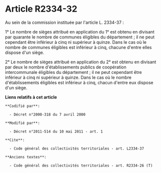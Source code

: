 # Article R2334-32

Au sein de la commission instituée par l'article L. 2334-37 : 

1° Le nombre de sièges attribué en application du 1° est obtenu en divisant par quarante le nombre de communes éligibles du
département ; il ne peut cependant être inférieur à cinq ni supérieur à quinze. Dans le cas où le nombre de communes
éligibles est inférieur à cinq, chacune d'entre elles dispose d'un siège. 

2° Le nombre de sièges attribué en application du 2° est obtenu en divisant par deux le nombre d'établissements publics de
coopération intercommunale éligibles du département ; il ne peut cependant être inférieur à cinq ni supérieur à quinze. Dans
le cas où le nombre d'établissements éligibles est inférieur à cinq, chacun d'entre eux dispose d'un siège.

**Liens relatifs à cet article**

	**Codifié par**:

	  - Décret n°2000-318 du 7 avril 2000

	**Modifié par**:

	  - Décret n°2011-514 du 10 mai 2011 - art. 1

	**Cite**:

	  - Code général des collectivités territoriales - art. L2334-37

	**Anciens textes**:

	  - Code général des collectivités territoriales - art. R2334-26 (T)
